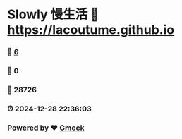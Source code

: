 # Slowly 慢生活 :link: https://lacoutume.github.io 
### :page_facing_up: [6](https://lacoutume.github.io/tag.html) 
### :speech_balloon: 0 
### :hibiscus: 28726 
### :alarm_clock: 2024-12-28 22:36:03 
### Powered by :heart: [Gmeek](https://github.com/Meekdai/Gmeek)
